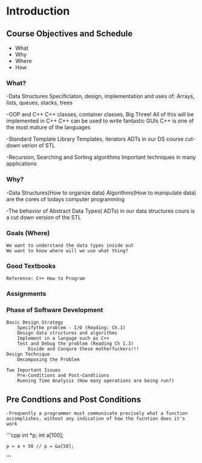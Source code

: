 # Introduction

## Course Objectives and Schedule
- What
- Why
- Where
- How

### What?
-Data Structures
    Specificiaton, design, implementation and uses of: Arrays, lists, queues, stacks, trees

-OOP and C++
    C++ classes, container classes, Big Three!
    All of this will be implemented in C++
    C++ can be used to write fantastic GUIs 
    C++ is one of the most mature of the languages

-Standard Template Library
    Templates, iterators
    ADTs in our DS course cut-down verion of STL

-Recursion, Searching and Sorting algorithms 
    Important techniques in many applications 

### Why?

-Data Structures(How to organize data)
    Algorithms(How to manipulate data) are the cores of todays computer programming

-The behavior of Abstract Data Types( ADTs) in our data structures cours is a cut down version of the STL

### Goals (Where)
    We want to understand the data types inside out
    We want to know where will we use what thing?

### Good Textbooks
    Reference: C++ How to Program

### Assignments


### Phase of Software Development
    Basic Design Strategy
        Specifythe problem - I/O (Reading: Ch.1)
        Design data structures and algorithms 
        Implement in a languge such as C++
        Test and Debug the problem (Reading Ch 1.3)
            Divide and Conqure these motherfuckers!!!
    Design Technique
        Decomposing the Problem
        
    Two Important Issues
        Pre-Conditions and Post-Condtiions 
        Running Time Analysis (How many operations are being run?)


## Pre Condtions and Post Conditions

    -Frequently a programmer must communicate precisely what a function accomplishes, without any indication of how the fucntion does it's work 
    

'''cpp 
    int *p;
    int a[100];

    p = a + 50 // p = &a[50];

'''
